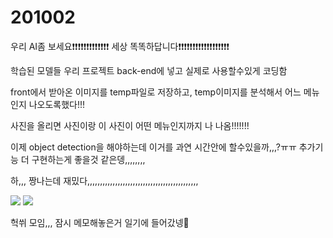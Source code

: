 # 201002

우리 AI좀 보세요❗❗❗❗❗❗❗❗❗❗❗❗❗ 세상 똑똑하답니다❗❗❗❗❗❗❗❗❗❗❗❗❗❗❗❗❗❗

학습된 모델들 우리 프로젝트 back-end에 넣고 실제로 사용할수있게 코딩함

front에서 받아온 이미지를 temp파일로 저장하고, temp이미지를 분석해서 어느 메뉴인지 나오도록했다!!!

사진을 올리면 사진이랑 이 사진이 어떤 메뉴인지까지 나 나옴!!!!!!!

이제 object detection을 해야하는데 이거를 과연 시간안에 할수있을까,,,?ㅠㅠ 추가기능 더 구현하는게 좋을것 같은뎅,,,,,,,,

하,,, 짱나는데 재밌다,,,,,,,,,,,,,,,,,,,,,,,,,,,,,,,,,,,,,,,,,,,,

<img src="https://user-images.githubusercontent.com/24339310/94834193-05206700-044b-11eb-98b1-6dcf6c7678dd.png">

<img src="https://user-images.githubusercontent.com/24339310/94834198-06ea2a80-044b-11eb-8afb-61d743751686.png">







헉쒸 모임,,, 잠시 메모해놓은거 일기에 들어갔넹🤨